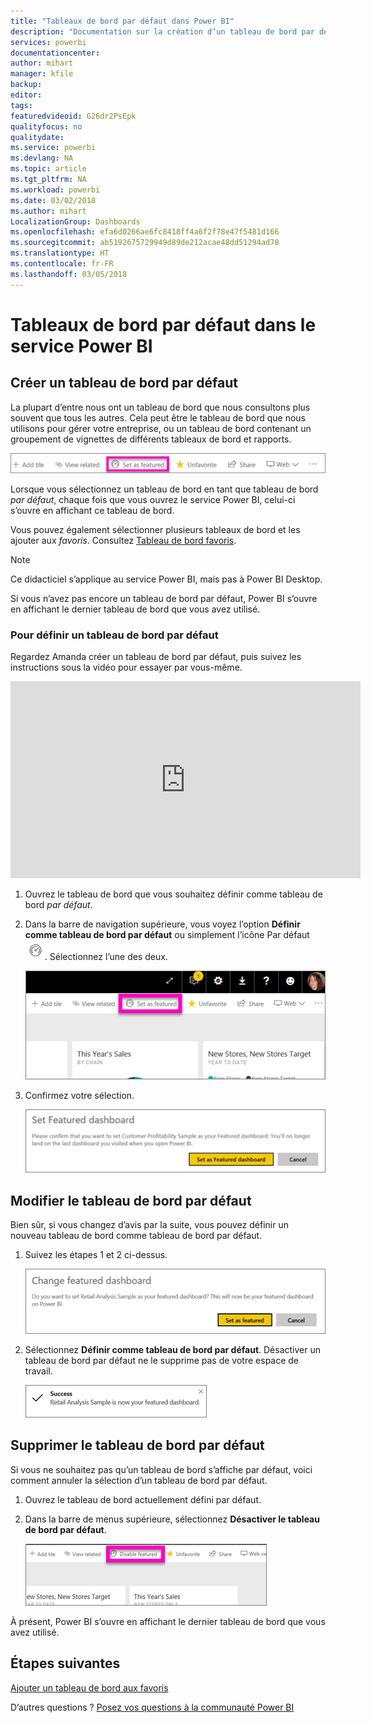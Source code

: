 ```yaml
---
title: "Tableaux de bord par défaut dans Power BI"
description: "Documentation sur la création d’un tableau de bord par défaut dans le service Power BI"
services: powerbi
documentationcenter: 
author: mihart
manager: kfile
backup: 
editor: 
tags: 
featuredvideoid: G26dr2PsEpk
qualityfocus: no
qualitydate: 
ms.service: powerbi
ms.devlang: NA
ms.topic: article
ms.tgt_pltfrm: NA
ms.workload: powerbi
ms.date: 03/02/2018
ms.author: mihart
LocalizationGroup: Dashboards
ms.openlocfilehash: efa6d0266ae6fc8418ff4a6f2f78e47f5481d166
ms.sourcegitcommit: ab5192675729949d89de212acae48dd51294ad78
ms.translationtype: HT
ms.contentlocale: fr-FR
ms.lasthandoff: 03/05/2018
---
```

# <a name="featured-dashboards-in-power-bi-service"></a>Tableaux de bord par défaut dans le service Power BI
## <a name="create-a-featured-dashboard"></a>Créer un tableau de bord par défaut
La plupart d’entre nous ont un tableau de bord que nous consultons plus souvent que tous les autres.  Cela peut être le tableau de bord que nous utilisons pour gérer votre entreprise, ou un tableau de bord contenant un groupement de vignettes de différents tableaux de bord et rapports.

![icone définir comme tableau de bord par défaut](media/service-dashboard-featured/power-bi-feature-nav.png)

Lorsque vous sélectionnez un tableau de bord en tant que tableau de bord *par défaut*, chaque fois que vous ouvrez le service Power BI, celui-ci s’ouvre en affichant ce tableau de bord.  

Vous pouvez également sélectionner plusieurs tableaux de bord et les ajouter aux *favoris*. Consultez [Tableau de bord favoris](service-dashboard-favorite.md).

> [!NOTE] 
>Ce didacticiel s’applique au service Power BI, mais pas à Power BI Desktop.

Si vous n’avez pas encore un tableau de bord par défaut, Power BI s’ouvre en affichant le dernier tableau de bord que vous avez utilisé.  

### <a name="to-set-a-dashboard-as-featured"></a>Pour définir un tableau de bord **par défaut**
Regardez Amanda créer un tableau de bord par défaut, puis suivez les instructions sous la vidéo pour essayer par vous-même.

<iframe width="560" height="315" src="https://www.youtube.com/embed/G26dr2PsEpk" frameborder="0" allowfullscreen></iframe>



1. Ouvrez le tableau de bord que vous souhaitez définir comme tableau de bord *par défaut*. 
2. Dans la barre de navigation supérieure, vous voyez l’option **Définir comme tableau de bord par défaut** ou simplement l’icône Par défaut ![icône d’élément par défaut](media/service-dashboard-featured/power-bi-featured-icon.png). Sélectionnez l’une des deux.
   
    ![icône Définir comme tableau de bord par défaut](media/service-dashboard-featured/power-bi-set-as-featured.png)
3. Confirmez votre sélection.
   
    ![tableau de bord défini par défaut](media/service-dashboard-featured/power-bi-create-featured.png)

## <a name="change-the-featured-dashboard"></a>Modifier le tableau de bord par défaut
Bien sûr, si vous changez d’avis par la suite, vous pouvez définir un nouveau tableau de bord comme tableau de bord par défaut.

1. Suivez les étapes 1 et 2 ci-dessus.
   
    ![fenêtre Changer le tableau de bord par défaut](media/service-dashboard-featured/power-bi-change-feature.png)
2. Sélectionnez **Définir comme tableau de bord par défaut**. Désactiver un tableau de bord par défaut ne le supprime pas de votre espace de travail.  
   
    ![message de réussite](media/service-dashboard-featured/power-bi-success.png)

## <a name="remove-the-featured-dashboard"></a>Supprimer le tableau de bord par défaut
Si vous ne souhaitez pas qu’un tableau de bord s’affiche par défaut, voici comment annuler la sélection d’un tableau de bord par défaut.

1. Ouvrez le tableau de bord actuellement défini par défaut.
2. Dans la barre de menus supérieure, sélectionnez **Désactiver le tableau de bord par défaut**.
   
    ![supprimer le tableau de bord par défaut](media/service-dashboard-featured/power-bi-unfeature.png)

À présent, Power BI s’ouvre en affichant le dernier tableau de bord que vous avez utilisé.  

## <a name="next-steps"></a>Étapes suivantes
[Ajouter un tableau de bord aux favoris](service-dashboard-favorite.md)

D’autres questions ? [Posez vos questions à la communauté Power BI](http://community.powerbi.com/)

